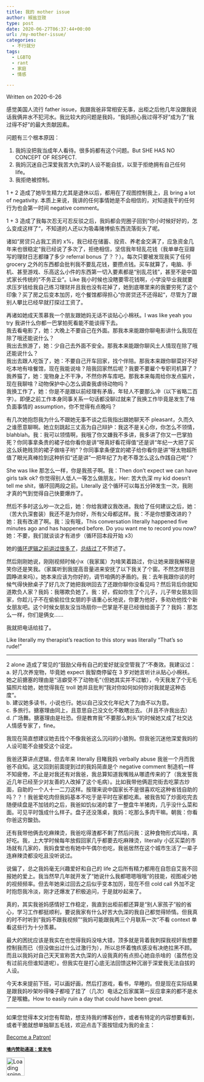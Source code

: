 ```yaml
---
title: 我的 mother issue
author: 椒盐豆豉
type: post
date: 2020-06-27T06:37:44+00:00
url: /my-mother-issue/
categories:
  - 不行就分
tags:
  - LGBTQ
  - rant
  - 家庭
  - 情感

---
```

Written on 2020-6-26

感觉美国人流行 father issue，我跟我爸非常相安无事，出柜之后他几年没跟我说话我俩井水不犯河水。我比较大的问题是我妈，“我妈担心我过得不好”成为了“我过得不好”的最大贡献因素。

问题有三个根本原因：

  1. 我妈没把我当成年人看待。很多妈都有这个问题。But SHE HAS NO CONCEPT OF RESPECT.
  2. 我妈沉迷自己深爱我苦大仇深的人设不能自拔，以至于拒绝拥有自己任何 life。
  3. 我拒绝被控制。

1 + 2 造成了她毕生精力尤其是退休以后，都用在了视图控制我上，且 bring a lot of negativity. 本质上来说，我讲的任何事情她是不会相信的，对知道我干的任何行为也会第一时间 negative comment。

1 + 3 造成了我每次忍无可忍反驳之后，我妈都会兜圈子回到“你小时候好好的，怎么变成这样了“，不知道的人还以为吸毒赌博偷东西流落街头了呢。

诸如“房贷只占我工资的 x%，我已经在储蓄、投资、养老金交满了，应急资金几年来也很稳定“我已经说了多次了，拒绝相信，坚信我年轻乱花钱（我单单在豆瓣写的理财日志都赚了多少 referral bonus 了？？）。每次只要被发现我买了任何 grocery 之外的东西都会批判我不要乱花钱，要攒点钱。买车就算了，电脑、手机、甚至游戏、乐高这么小件的东西第一切入要素都是“别乱花钱”，甚至不是中国式家长传统的“不务正业”。Like 我小时候也没瞎要零花钱啊，小学没毕业我就要求压岁钱给我自己练习理财并且我也没有花掉了，她到底哪里来的我要穷死了这个印象？买了房之后变本加厉，吃个餐馆都得担心“你房贷还不还得起“，尽管为了跟别人攀比已经早就打探过工资了。

<!--more-->

再诸如她成天羡慕我一个朋友跟她妈无话不谈贴心小棉袄。I was like yeah you try 我讲什么你都一巴掌拍死看能不能谈得下去。  
我去看电影了，她：大晚上不要自己在外面。那我本来能跟你聊电影讲什么我现在除了哦还能说什么？  
我出去旅游了，她：少自己去外面不安全。那我本来能跟你聊风土人情现在除了哦还能说什么？  
我出去跟人吃饭了，她：不要自己开车回家，找个伴陪。那我本来跟你聊菜好不好吃本地有啥餐馆，现在我能说啥？陪我回家然后呢？我要不要雇个专职司机算了？  
我养猫了，她：宠物身上不干净，不然你养车库吧。那我本来每周给你发点猫片，现在我聊啥？动物保护中心怎么调查我虐待动物吗？  
我换工作了，她：你是不是跟以前经理有矛盾，年轻人不要那么冲（以下省略二百字）。即便之前工作本身同事关系一句话都没聊过就来了我换工作毕竟是发生了啥负面事情的 assumption，你不觉得有点晚吗？

有几次她抱怨我为什么不跟她无事不谈之后我指出跟她聊天不 pleasant，久而久之谁愿意聊啊。她立刻跳起三丈高为自己辩护：我这不是关心你，你怎么不领情，blahblah。我：我可以领情啊，我哦了你又嫌我不多讲，我多讲了你又一巴掌拍死？你同事拿条贵的裙子给你看你是讲“呀真好看花得值“还是讲“年纪一大把了买这么妖艳贱货的裙子做啥子哟“？你同事拿条便宜的裙子给你看你是讲”呀太物超所值了眼光真棒捡到这种折扣“还是讲”一把年纪了为老不尊怎么这么作践自己呢“？

She was like 那怎么一样，你是我孩子啊。我：Then don&#8217;t expect we can have girls talk ok? 你觉得别人低人一等怎么做朋友。Her: 苦大仇深 my kid doesn&#8217;t tell me shit，循环回两段之前。Literally 这个循环可以每五分钟发生一次，我刚才真的气到觉得自己快要爆炸了。

然后不多时这么吵一次之后，她：你给我建议我改进。我给了任何建议之后，她：（苦大仇深套装）我还不是为你好，所有父母都这样。我：不是你想要改进的？她：我有改进了啊。我：没有哦，This conversation literally happened five minutes ago and has happened before. Do you want me to record you now? 她：不要，我们就谈谈才有进步（循环回本段开始 x3）

她的<a href="https://blog.douchi.space/?p=345" data-type="URL" data-id="https://blog.douchi.space/?p=345" target="_blank" rel="noreferrer noopener">循环逻辑之前讲过很多了</a>，<a href="https://www.douban.com/doulist/120720601/" target="_blank" rel="noreferrer noopener">总结过了</a>不赘述了。

然后刚刚她说，刚刚视频时候小x（我家属）为啥笑着路过，你让她来跟我解释是笑你还是笑我。（家属听到我提高音量进来安抚了以下我关了个窗。不然怎样怒目圆睁进来吗）。她本来应该为你好的，调节咱俩的矛盾的。我：去年我跟你谈的时候气得快掀桌子了好几次了她把我哄回去了还跟你聊你没看见吗？然后背后你就知道欺负人家？我妈：我哪欺负她了。我：好，假如你生了个儿子，儿子带女朋友回家，你趁儿子不在偷偷拉住女朋的手语重心长地说，你要为他好，多劝劝他找个新女朋友吧。这个时候女朋友没当场扇你一巴掌是不是已经很给面子了？我妈：那怎么一样，你们是俩女……

我就把电话给挂了。

Like literally my therapist&#8217;s reaction to this story was literally &#8220;That&#8217;s so rude!&#8221;

<hr class="wp-block-separator is-style-default" />

2 alone 造成了常见的“鼓励父母有自己的爱好就没空管我了“不奏效。我建议过：  
a. 好几次养宠物，毕竟她 expect 我智商停留在 3 岁对她言听计从贴心小棉袄。她之前搪塞的理由是“洁癖受不了动物毛“（但她其实并不过敏），今天我发了个无毛猫照片给她，她觉得我在 troll 她并且批判“我对你如何如何你对我就是这种态度“。  
b. 建议她多读书，小说也行。她以自己没文化年纪大了为由不以为意。  
c. 多旅行。搪塞理由同上，且意思自己没文化不敢瞎出去。（并且不许我出去）  
d. 广场舞。搪塞理由是社恐。但是教育我“不要那么刺头“的时候她又成了社交达人情感专家了，fine。

我现在简直想建议她去找个不像我爸这么沉闷的小狼狗。但我爸沉迷他深爱我妈的人设可能不会接受这个设定。

我爸还算讲点逻辑，但去年来 literally 目睹我妈 verbally abuse 我爸一个月而我爸不自知。这又回到前面提到过的我妈简直是个 negative comment 制造机一样不知疲倦，不止是对我还有对我爸，我总算知道我嘴贱从哪遗传来的了（我发誓我近几年已经至少对友善的人改掉了这个毛病）。比如我带他俩逛完街去吃蒙古炒面，自助的一个人十一二刀这样。按理来说中国家长不是很喜欢吃这种省钱自助的吗？？！我爸爱吃肉但我妈基本不吃于是平时在家都吃素。被我告知了炒面吃完去随便续盘是不加钱的之后，我爸如饥似渴的拿了一整盘牛羊猪肉，几乎没什么菜和面。可见平时饿成什么样子。盘子还没落桌，我妈：吃那么多肉干嘛。朝我：你看你爸这穷酸劲。

还有我带他俩去吃麻辣烫，我爸吃得渣都不剩了然后问我：这种食物形式叫啥，真好吃。我，上大学时候每年放假回家几乎都要去吃麻辣烫，literally 小区买菜的市场就有几家的，我妈食堂也有她中午偶尔也吃，我爸居然在这个城市生活了一辈子连麻辣烫都没吃且没听说过。

说偏了，总之我妈毫无兴趣爱好和自己的 life 之后所有精力都用在自怨自艾我不回报她的爱上。我当然早几年就开发了“她说什么我都嗯嗯哦哦“的技能，视图减少她的视频频率。但去年她来过回去之后似乎变本加厉，现在不但 cold call 外加不定时抱怨我冷淡，刚才还爆发了积极追问，于是就吵起来了。

真的，其实我爸妈感情好工作稳定，我直到出柜前都还算是“别人家孩子”般的省心，学习工作都挺顺利，要说我家有什么好苦大仇深的我自己都觉得矫情。但我真的时不时听到“我妈不跟我视频”“我妈可能跟我两三个月联系一次“不看 context 单看这些行为十分羡慕。

最大的困扰应该是我实在也觉得我妈没啥大错，顶多就是背着我刺探我视奸我想要控制我而已（但没做出过什么过激行为），所以总怀着愧疚感没有决绝拉黑不顾。而且以我妈对自己天天宣称苦大仇深的人设我真的有点担心她自杀啥的（虽然也没有过前兆但谁知道呢）。但我实在是打心底无法回馈这种沉溺于深爱我无法自拔的人设。

今天本来提前下班，可以画好画，然后打游戏，看书，早睡的。但是现在实际结果是跟我妈吵架吵得嗓子都哑了挂了（几次）电话之后家属第一反应拿来的都不是水了是喉糖。How to easily ruin a day that could have been great.

<hr class="wp-block-separator has-text-color has-background has-quaternary-background-color has-quaternary-color is-style-wide" />

如果您觉得本文对您有帮助，想支持我的博客创作，或者有特定的内容想要看到，或者干脆就想单独聊五毛钱，欢迎点击下面按钮成为我的金主：

<a href="https://www.patreon.com/bePatron?u=46962965" data-patreon-widget-type="become-patron-button">Become a Patron!</a>  
  


**<a rel="noreferrer noopener" href="https://afdian.net/@mtfront" target="_blank"><code>墙内赞助通道：爱发电</code></a>**

<div class="da-reactions-outer TpostID347">
  <div class="da-reactions-data da-reactions-container-async left" data-type="post" data-id="347" data-nonce="70309a6d71" id="da-reactions-slot-post-347"> 
  
  <div class="da-reactions-static">
    <img src="http://blog.douchi.space/wp-content/plugins/da-reactions/assets/dist/loading.svg" alt="Loading spinner" width="48" height="48" style="width:48px; height:48px" />
  </div>
</div></div>
